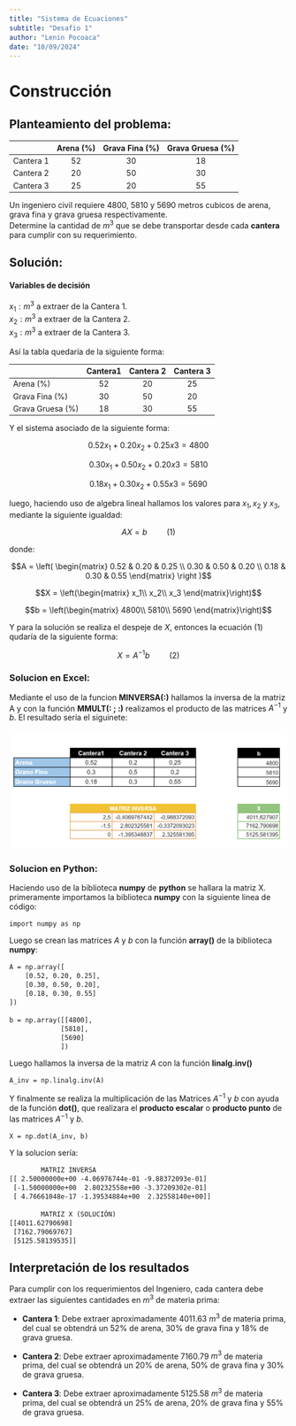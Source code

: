 ```yaml
---
title: "Sistema de Ecuaciones"
subtitle: "Desafio 1"
author: "Lenin Pocoaca"
date: "10/09/2024"
---
```

# Construcción
## Planteamiento del problema:
||Arena (%)|Grava Fina (%)|Grava Gruesa (%)|
|-|:-:|:-:|:-:|
|Cantera 1|52|30|18|
|Cantera 2|20|50|30|
|Cantera 3|25|20|55|

Un ingeniero civil requiere 4800, 5810 y 5690 metros cubicos de arena, grava fina y grava gruesa respectivamente.  
Determine la cantidad de $m^{3}$ que se debe transportar desde cada **cantera** para cumplir con su requerimiento.
## Solución:
#### Variables de decisión
$x_{1}:m^3 \text{ a extraer de la Cantera 1.}$\
$x_{2}:m^3 \text{ a extraer de la Cantera 2.}$\
$x_{3}:m^3 \text{ a extraer de la Cantera 3.}$

Así la tabla quedaría de la siguiente forma:

||Cantera1|Cantera 2|Cantera 3|
|-|:-:|:-:|:-:|
|Arena (%)|52|20|25|
|Grava Fina (%)|30|50|20|
|Grava Gruesa (%)|18|30|55|

Y el sistema asociado de la siguiente forma:

$$0.52x_1+0.20x_2+0.25x3=4800$$

$$0.30x_1+0.50x_2+0.20x3=5810$$

$$0.18x_1+0.30x_2+0.55x3=5690$$

luego, haciendo uso de algebra lineal hallamos los valores para $x_1, x_2 \text{ y } x_3$, mediante la siguiente igualdad:

$$AX=b\hspace{1cm}\text{(1)}$$

donde:

$$A = \left( \begin{matrix}
0.52 & 0.20 & 0.25 \\
0.30 & 0.50 & 0.20 \\
0.18 & 0.30 & 0.55
\end{matrix} \right )$$

$$X = \left(\begin{matrix}
x_1\\
x_2\\
x_3
\end{matrix}\right)$$

$$b = \left(\begin{matrix}
4800\\
5810\\
5690
\end{matrix}\right)$$

Y para la solución se realiza el despeje de $X$, entonces la ecuación (1) qudaría de la siguiente forma:

$$X=A^{-1}b\hspace{1cm}\text{(2)}$$

### Solucion en Excel:
Mediante el uso de la funcion **MINVERSA(:)** hallamos la inversa de la matriz A y con la función **MMULT(: ; :)** realizamos el producto de las matrices $A^{-1}$ y $b$. El resultado sería el siguinete:

![Solución en Excel](solExcel.PNG)

### Solucion en Python:

Haciendo uso de la biblioteca **numpy** de **python** se hallara la matriz X.
primeramente importamos la biblioteca **numpy** con la siguiente linea de código:
```{python, collapse = TRUE, echo = FALSE}
import numpy as np
```
Luego se crean las matrices $A$ y $b$ con la función **array()** de la biblioteca **numpy**:
```{python, collapse = TRUE, echo = FALSE}
A = np.array([
    [0.52, 0.20, 0.25],
    [0.30, 0.50, 0.20],
    [0.18, 0.30, 0.55]
])

b = np.array([[4800],
             [5810],
             [5690]
             ])

```
Luego hallamos la inversa de la matriz $A$ con la función **linalg.inv()**
```{python, collapse = TRUE, echo = FALSE}
A_inv = np.linalg.inv(A)
```
Y finalmente se realiza la multiplicación de las Matrices $A^{-1}$ y $b$ con ayuda de la función **dot()**, que realizara el **producto escalar** o **producto punto** de las matrices $A^{-1}$ y $b$.
```{python, collapse = TRUE, echo = FALSE}
X = np.dot(A_inv, b)
```
Y la solucion sería:
```{python, collapse = TRUE, echo = FALSE}
        MATRIZ INVERSA
[[ 2.50000000e+00 -4.06976744e-01 -9.88372093e-01]
 [-1.50000000e+00  2.80232558e+00 -3.37209302e-01]
 [ 4.76661048e-17 -1.39534884e+00  2.32558140e+00]]

        MATRIZ X (SOLUCIÓN)
[[4011.62790698]
 [7162.79069767]
 [5125.58139535]]
```

## Interpretación de los resultados
Para cumplir con los requerimientos del Ingeniero, cada cantera debe extraer las siguientes cantidades en $m^3$ de materia prima:

* **Cantera 1**: Debe extraer aproximadamente 4011.63 $m^3$ de materia prima, del cual se obtendrá un 52% de arena, 30% de grava fina y 18% de grava gruesa.

* **Cantera 2**: Debe extraer aproximadamente 7160.79 $m^3$ de materia prima, del cual se obtendrá un 20% de arena, 50% de grava fina y 30% de grava gruesa.

* **Cantera 3**: Debe extraer aproximadamente 5125.58 $m^3$ de materia prima, del cual se obtendrá un 25% de arena, 20% de grava fina y 55% de grava gruesa.
